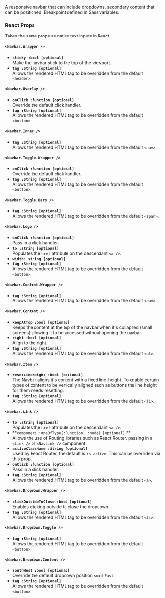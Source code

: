 A responsive navbar that can include dropdowns, secondary content that can be positioned.
Breakpoint defined in Sass variables.

### React Props
Takes the same props as native text inputs in React.

#### `<Navbar.Wrapper />`
* **`sticky :bool [optional]`**  
Make the navbar stick to the top of the viewport.
* **`tag :String [optional]`**  
Allows the rendered HTML tag to be overridden from the default `<header>`.

#### `<Navbar.Overlay />`
* **`onClick :function [optional]`**  
Override the default click handler.
* **`tag :String [optional]`**  
Allows the rendered HTML tag to be overridden from the default `<button>`.

#### `<Navbar.Inner />`
* **`tag :String [optional]`**  
Allows the rendered HTML tag to be overridden from the default `<nav>`.

#### `<Navbar.Toggle.Wrapper />`
* **`onClick :function [optional]`**  
Override the default click handler.
* **`tag :String [optional]`**  
Allows the rendered HTML tag to be overridden from the default `<button>`.

#### `<Navbar.Toggle.Bars />`
* **`tag :String [optional]`**  
Allows the rendered HTML tag to be overridden from the default `<span>`.

#### `<Navbar.Logo />`
* **`onClick :function [optional]`**  
Pass in a click handler.
* **`to :string [optional]`**  
Populates the `href` attribute on the descendant `<a />`.
* **`width: string [optional]`**  
* **`tag :String [optional]`**  
Allows the rendered HTML tag to be overridden from the default `<button>`.

#### `<Navbar.Content.Wrapper />`
* **`tag :String [optional]`**  
Allows the rendered HTML tag to be overridden from the default `<nav>`.

#### `<Navbar.Content />`
* **`keepAtTop :bool [optional]`**  
Keeps the content at the top of the navbar when it's collapsed (small screens) allowing it to be accessed without opening the navbar.
* **`right :bool [optional]`**  
Align to the right.
* **`tag :String [optional]`**  
Allows the rendered HTML tag to be overridden from the default `<ul>`.

#### `<Navbar.Item />`
* **`resetLineHeight :bool [optional]`**  
The Navbar aligns it's content with a fixed line-height.  To enable certain types of content to be vertically aligned such as buttons the line height for them needs resetting.
* **`tag :String [optional]`**  
Allows the rendered HTML tag to be overridden from the default `<li>`.

#### `<Navbar.Link />`
* **`to :string [optional]`**  
Populates the `href` attribute on the descendant `<a />`.
* **`component :oneOfType[:Function, :node] [optional]`  **  
Allows the use of Routing libraries such as React Router. passing in a `<Link />` or `<NavLink />` component.
* **`activeClassName :String [optional]`**  
Used by React Router, the default is `is-active`. This can be overriden via this prop.
* **`onClick :function [optional]`**  
Pass in a click handler.
* **`tag :String [optional]`**  
Allows the rendered HTML tag to be overridden from the default `<a>`.

#### `<Navbar.Dropdown.Wrapper />`
* **`clickOutsideToClose :bool [optional]`**  
Enables clicking outside to close the dropdown.
* **`tag :String [optional]`**  
Allows the rendered HTML tag to be overridden from the default `<li>`.

#### `<Navbar.Dropdown.Toggle />`
* **`tag :String [optional]`**  
Allows the rendered HTML tag to be overridden from the default `<button>`.

#### `<Navbar.Dropdown.Content />`
* **`southWest :bool [optional]`**  
Override the default dropdown position `southEast`
* **`tag :String [optional]`**  
Allows the rendered HTML tag to be overridden from the default `<button>`.
